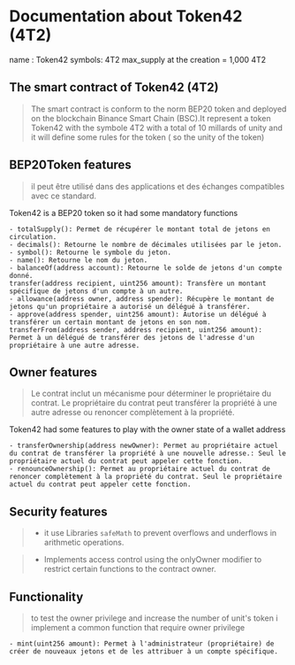 # Documentation about Token42 (4T2)


name : Token42
symbols: 4T2
max_supply at the creation = 1,000  4T2
## The smart contract of Token42 (4T2)

> The smart contract is conform to the norm BEP20 token and deployed on the blockchain Binance Smart Chain (BSC).It represent a token Token42 with the symbole 4T2 with a total of 10 millards of unity
> and it will define some rules for the token ( so the unity of the token)

## BEP20Token features

> il peut être utilisé dans des applications et des échanges compatibles avec ce standard.

Token42 is a BEP20 token so it had some mandatory functions

```
- totalSupply(): Permet de récupérer le montant total de jetons en circulation.
- decimals(): Retourne le nombre de décimales utilisées par le jeton.
- symbol(): Retourne le symbole du jeton.
- name(): Retourne le nom du jeton.
- balanceOf(address account): Retourne le solde de jetons d'un compte donné.
transfer(address recipient, uint256 amount): Transfère un montant spécifique de jetons d'un compte à un autre.
- allowance(address owner, address spender): Récupère le montant de jetons qu'un propriétaire a autorisé un délégué à transférer.
- approve(address spender, uint256 amount): Autorise un délégué à transférer un certain montant de jetons en son nom.
transferFrom(address sender, address recipient, uint256 amount): Permet à un délégué de transférer des jetons de l'adresse d'un propriétaire à une autre adresse.
```

## Owner features

> Le contrat inclut un mécanisme pour déterminer le propriétaire du contrat.
> Le propriétaire du contrat peut transférer la propriété à une autre adresse ou renoncer complètement à la propriété.

Token42 had some features to play with the owner state of a wallet address

```
- transferOwnership(address newOwner): Permet au propriétaire actuel du contrat de transférer la propriété à une nouvelle adresse.: Seul le propriétaire actuel du contrat peut appeler cette fonction.
- renounceOwnership(): Permet au propriétaire actuel du contrat de renoncer complètement à la propriété du contrat. Seul le propriétaire actuel du contrat peut appeler cette fonction.
```

## Security features

> - it use Libraries `safeMath` to prevent overflows and underflows in arithmetic operations.

> - Implements access control using the onlyOwner modifier to restrict certain functions to the contract owner.

## Functionality

> to test the owner privilege and increase the number of unit's token i implement a common function that require owner privilege

```
- mint(uint256 amount): Permet à l'administrateur (propriétaire) de créer de nouveaux jetons et de les attribuer à un compte spécifique.
```
